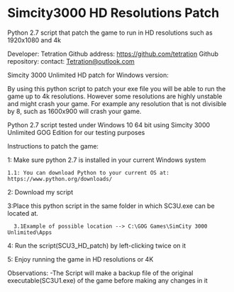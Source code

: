 # Simcity3000 HD Resolutions Patch
Python 2.7 script that patch the game to run in HD resolutions such as 1920x1080 and  4k

Developer: Tetration
	Github address: https://github.com/tetration
	Github repository: 
	contact: Tetration@outlook.com

Simcity 3000 Unlimited HD patch for Windows version:

By using this python script to patch your exe file you will be able to run the game up to 4k resolutions. 
However some resolutions are highly unstable and might crash your game. For example any resolution that is not divisible by 8, such as 1600x900 will crash your game.

Python 2.7 script tested under Windows 10 64 bit using Simcity 3000 Unlimited GOG Edition for our testing purposes



Instructions to patch the game:

 1: Make sure python 2.7 is installed in your current Windows system
 
	1.1: You can download Python to your current OS at: https://www.python.org/downloads/
	
 2: Download my script
 
 3:Place this python script in the same folder in which SC3U.exe can be located at.
 
	  3.1Example of possible location --> C:\GOG Games\SimCity 3000 Unlimited\Apps

4: Run the script(SCU3_HD_patch) by left-clicking twice on it

5: Enjoy running the game in HD resolutions or 4K






Observations:
	-The Script will make a backup file of the original executable(SC3U1.exe) of the game before making any changes in it
